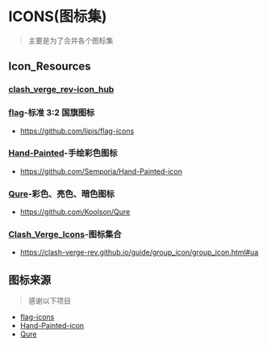 # ICONS(图标集)
> 主要是为了合并各个图标集

## Icon_Resources
### [clash_verge_rev-icon_hub](https://github.com/clash-verge-rev/icon-hub)
### [flag](https://github.com/lipis/flag-icons)-标准 3:2 国旗图标
- https://github.com/lipis/flag-icons
### [Hand-Painted](https://github.com/Semporia/Hand-Painted-icon)-手绘彩色图标
- https://github.com/Semporia/Hand-Painted-icon
### [Qure](https://github.com/Koolson/Qure)-彩色、亮色、暗色图标
- https://github.com/Koolson/Qure
### [Clash_Verge_Icons](https://clash-verge-rev.github.io/guide/group_icon/group_icon.html#ua)-图标集合
- https://clash-verge-rev.github.io/guide/group_icon/group_icon.html#ua

## 图标来源 
> 感谢以下项目
- [flag-icons](https://github.com/lipis/flag-icons)
- [Hand-Painted-icon](https://github.com/Semporia/Hand-Painted-icon)
- [Qure](https://github.com/Koolson/Qure)

